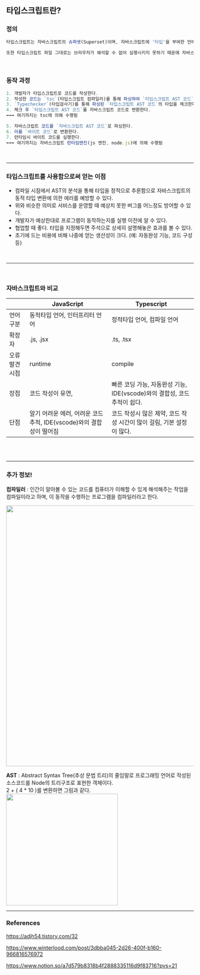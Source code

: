 ## 타입스크립트란?

### 정의

```jsx
타입스크립트는 자바스크립트의 슈퍼셋(Superset)이며, 자바스크립트에 '타입'을 부여한 언어를 의미한다. 즉 자바스크립트의 모든 기능을 호환하는 상위 개념이라고 생각하면 된다.

또한 타입스크립트 파일 그대로는 브라우저가 해석할 수 없어 실행시키지 못하기 때문에 자바스크립트 코드로 변환하여 실행해야한다.
```

<br/>

### 동작 과정

```jsx
1. 개발자가 타입스크립트로 코드를 작성한다.
2. 작성한 코드는 `tsc`(타입스크립트 컴파일러)를 통해 파싱하여 `타입스크립트 AST 코드`로 변환된다.
3. `Typechecker`(타입검사기)를 통해 파싱된 `타입스크립트 AST 코드`의 타입을 체크한다.
4. 체크 후 `타입스크립트 AST 코드`를 자바스크립트 코드로 변환한다.
➡➡➡ 여기까지는 tsc에 의해 수행됨

5. 자바스크립트 코드를 `자바스크립트 AST 코드`로 파싱한다.
6. 이를 `바이트 코드`로 변환한다.
7. 런타임시 바이트 코드를 실행한다.
➡➡➡ 여기까지는 자바스크립트 런타임엔진(js 엔진, node.js)에 의해 수행됨
```

<br/>

---

### 타입스크립트를 사용함으로써 얻는 이점

- 컴파일 시점에서 AST의 분석을 통해 타입을 정적으로 추론함으로 자바스크립트의 동적 타입 변환에 의한 에러를 예방할 수 있다.
- 위와 비슷한 의미로 서비스를 운영할 때 예상치 못한 버그를 어느정도 방어할 수 있다.
- 개발자가 예상한대로 프로그램이 동작하는지를 실행 이전에 알 수 있다.
- 협업할 때 좋다. 타입을 지정해두면 주석으로 상세히 설명해놓은 효과를 볼 수 있다.
- 초기에 드는 비용에 비해 나중에 얻는 생산성이 크다. (예: 자동완성 기능, 코드 구성 등)

<br/>

---

<br/>

### 자바스크립트와 비교

|                | JavaScript                                                          | Typescript                                                               |
| -------------- | ------------------------------------------------------------------- | ------------------------------------------------------------------------ |
| 언어 구분      | 동적타입 언어, 인터프리터 언어                                      | 정적타입 언어, 컴파일 언어                                               |
| 확장자         | .js, .jsx                                                           | .ts, .tsx                                                                |
| 오류 발견 시점 | runtime                                                             | compile                                                                  |
| 장점           | 코드 작성이 유연,                                                   | 빠른 코딩 가능, 자동완성 기능, IDE(vscode)와의 결합성, 코드 추적이 쉽다. |
| 단점           | 알기 어려운 에러, 어려운 코드 추적, IDE(vscode)와의 결합성이 떨어짐 | 코드 작성시 많은 제약, 코드 작성 시간이 많이 걸림, 기본 설정이 많다.     |

<br/>
<br/>

---

### 추가 정보!

**컴파일러** :
인간이 알아볼 수 있는 코드를 컴퓨터가 이해할 수 있게 해석해주는 작업을 컴파일이라고 하며, 이 동작을 수행하는 프로그램을 컴파일러라고 한다.

<img src="https://github.com/mobi-community/mobi-path-typescript/assets/113501460/654286d6-3d87-40fe-a306-76615843b644" width="700">

<br/>

**AST** : Abstract Syntax Tree(추상 문법 트리)의 줄임말로 프로그래밍 언어로 작성된 소스코드를 Node의 트리구조로 표현한 객체이다.
<br/>2 + ( 4 \* 10 )를 변환하면 그림과 같다.  
<img src="https://github.com/mobi-community/mobi-path-typescript/assets/113501460/162be795-69bc-41dd-b05a-1d42c454fa92" width="300">

---

### References

https://adjh54.tistory.com/32

https://www.winterlood.com/post/3dbba045-2d26-400f-b160-966816576972

https://www.notion.so/a7d579b8318b4f2888335116d9f83716?pvs=21

